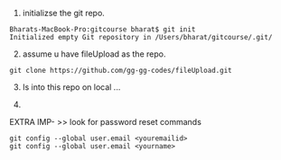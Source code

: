 1. initializse the git repo.
```
Bharats-MacBook-Pro:gitcourse bharat$ git init
Initialized empty Git repository in /Users/bharat/gitcourse/.git/
```
2.  assume u have fileUpload as the repo.

```
git clone https://github.com/gg-gg-codes/fileUpload.git
```
3. ls into this repo on local ...

4. 

EXTRA IMP- >> look for password reset commands
```
git config --global user.email <youremailid>
git config --global user.email <yourname>
```
